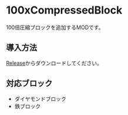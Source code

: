 # 100xCompressedBlock
100倍圧縮ブロックを追加するMODです。
## 導入方法
[Release](https://github.com/yukkukomei/100xCompressedBlock/releases/tag/1.2.0)からダウンロードしてください。
## 対応ブロック
- ダイヤモンドブロック
- 鉄ブロック
